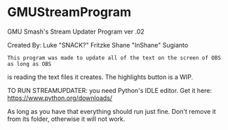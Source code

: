 # GMUStreamProgram
GMU Smash's Stream Updater Program ver .02

Created By:
Luke "SNACK?" Fritzke
Shane "InShane" Sugianto

	This program was made to update all of the text on the screen of OBS as long as OBS
is reading the text files it creates. The highlights button is a WIP.

TO RUN STREAMUPDATER:
you need Python's IDLE editor. Get it here:
https://www.python.org/downloads/

As long as you have that everything should run just fine.
Don't remove it from its folder, otherwise it will not work.
